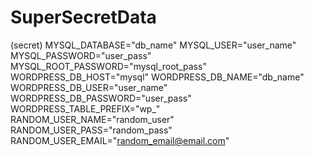 # SuperSecretData
(secret)
MYSQL_DATABASE="db_name"
MYSQL_USER="user_name"
MYSQL_PASSWORD="user_pass"
MYSQL_ROOT_PASSWORD="mysql_root_pass"
WORDPRESS_DB_HOST="mysql"
WORDPRESS_DB_NAME="db_name"
WORDPRESS_DB_USER="user_name"
WORDPRESS_DB_PASSWORD="user_pass"
WORDPRESS_TABLE_PREFIX="wp_"
RANDOM_USER_NAME="random_user"
RANDOM_USER_PASS="random_pass"
RANDOM_USER_EMAIL="random_email@email.com"
